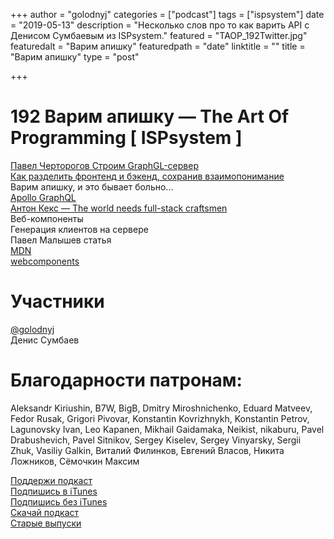 +++
author = "golodnyj"
categories = ["podcast"]
tags = ["ispsystem"]
date = "2019-05-13"
description = "Несколько слов про то как варить API с Денисом Сумбаевым из ISPsystem."
featured = "TAOP_192Twitter.jpg"
featuredalt = "Варим апишку"
featuredpath = "date"
linktitle = ""
title = "Варим апишку"
type = "post"

+++
# 192 Варим апишку — The Art Of Programming [ ISPsystem ]

[Павел Черторогов Строим GraphGL-сервер](https://www.youtube.com/watch?v=NnnvOPdstzg)  
[Как разделить фронтенд и бэкенд, сохранив взаимопонимание](https://habr.com/ru/company/ispsystem/blog/447650/)  
Варим апишку, и это бывает больно...  
[Apollo GraphQL](https://www.apollographql.com)  
[Антон Кекс — The world needs full-stack craftsmen](https://youtu.be/eoDsxos6xhM?t=2807)  
Веб-компоненты  
Генерация клиентов на сервере  
Павел Малышев статья  
[MDN](https://developer.mozilla.org/ru/)  
[webcomponents](https://www.webcomponents.org)  
   
# Участники
[@golodnyj](https://twitter.com/golodnyj/)  
Денис Сумбаев

# Благодарности патронам:
Aleksandr Kiriushin, B7W, BigB, Dmitry Miroshnichenko, Eduard Matveev, Fedor Rusak, Grigori Pivovar, Konstantin Kovrizhnykh, Konstantin Petrov, Lagunovsky Ivan, Leo Kapanen, Mikhail Gaidamaka, Neikist, nikaburu, Pavel Drabushevich, Pavel Sitnikov, Sergey Kiselev, Sergey Vinyarsky, Sergii Zhuk, Vasiliy Galkin, Виталий Филинков, Евгений Власов, Никита Ложников, Сёмочкин Максим

[Поддержи подкаст](http://bit.ly/TAOPpatron)  
[Подпишись в iTunes](http://bit.ly/TAOPiTunes)  
[Подпишись без iTunes](http://bit.ly/TAOPrss)  
[Скачай подкаст](http://bit.ly/TAOP192mp3)  
[Старые выпуски](http://bit.ly/oldtaop) 